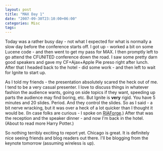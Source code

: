 ```yaml
---
layout: post
title: "MAX Day 1"
date: "2007-09-30T23:10:00+06:00"
categories: Misc 
tags: 
---
```


Today was a rather busy day - not what I expected for what is normally a slow day before the conference starts off. I got up - worked a bit on some Lucene code - and then went to get my pass for MAX. I then promptly left to go attend the CFUNITED conference down the road. I saw some pretty darn good speakers and gave my CF+Ajax+Apple Pie preso right after lunch. After that I headed back to the hotel - did some work - and then left to wait for Ignite to start up.

As I told my friends - the presentation absolutely scared the heck out of me. I tend to be a very casual presenter. I love to discuss things in whatever fashion the audience wants, going on side topics if they want, speeding up parts the audience may find boring, etc. But Ignite is <b>very</b> rigid. You have 5 minutes and 20 slides. Period. And they control the slides. So as I said - a bit nerve wracking, but it was over a heck of a lot quicker than I thought it would be. (In case folks are curious - I spoke on <a href="http://www.riaforge.org">RIAForge</a>.) After that was the reception and the speaker dinner - and now I'm back in the hotel. (About to read more Harry Potter.)

So nothing terribly exciting to report yet. Chicago is great. It is definitely nice seeing friends and blog readers out there. I'll be blogging from the keynote tomorrow (assuming wireless is up).